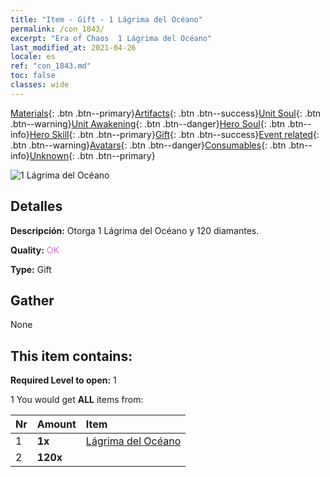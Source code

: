 ```yaml
---
title: "Item - Gift - 1 Lágrima del Océano"
permalink: /con_1843/
excerpt: "Era of Chaos  1 Lágrima del Océano"
last_modified_at: 2021-04-26
locale: es
ref: "con_1843.md"
toc: false
classes: wide
---
```

 [Materials](/ItemsES/){: .btn .btn--primary}[Artifacts](/ItemsES/Artifacts/){: .btn .btn--success}[Unit Soul](/ItemsES/UnitSoul/){: .btn .btn--warning}[Unit Awakening](/ItemsES/UnitAwakening/){: .btn .btn--danger}[Hero Soul](/ItemsES/HeroSoul/){: .btn .btn--info}[Hero Skill](/ItemsES/HeroSkill/){: .btn .btn--primary}[Gift](/ItemsES/Gift/){: .btn .btn--success}[Event related](/ItemsES/Events/){: .btn .btn--warning}[Avatars](/ItemsES/Avatars/){: .btn .btn--danger}[Consumables](/ItemsES/Consumables/){: .btn .btn--info}[Unknown](/ItemsES/Unknown/){: .btn .btn--primary}

 ![1 Lágrima del Océano](/images/t/i_907466.png)

## Detalles
 **Descripción:** Otorga 1 Lágrima del Océano y 120 diamantes.

 **Quality:** <span style="color: #DA70D6">OK</span>

 **Type:** Gift

## Gather

  None

## This item contains:

 **Required Level to open:** 1

 1 You would get **ALL** items  from:

  | Nr | Amount |     Item    |
  |:---|:-------|:------------|
  | 1 |  **1x** | [Lágrima del Océano](/ItemsES/con_955/) |  | 
  | 2 |  **120x** | <i class="fas fa-gem"/> |  | 
